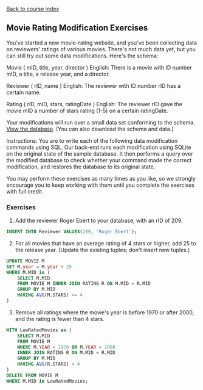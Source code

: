 [Back to course index](sql-hub.md)

## Movie Rating Modification Exercises

You've started a new movie-rating website, and you've been collecting data on reviewers' ratings of various movies. There's not much data yet, but you can still try out some data modifications. Here's the schema:

Movie ( mID, title, year, director )
English: There is a movie with ID number mID, a title, a release year, and a director.

Reviewer ( rID, name )
English: The reviewer with ID number rID has a certain name.

Rating ( rID, mID, stars, ratingDate )
English: The reviewer rID gave the movie mID a number of stars rating (1-5) on a certain ratingDate.

Your modifications will run over a small data set conforming to the schema. [View the database](https://courses.edx.org/asset-v1:StanfordOnline+SOE.YDB-SQL0001+2T2020+type@asset+block/moviedata.html). (You can also download the schema and data.)

Instructions: You are to write each of the following data modification commands using SQL. Our back-end runs each modification using SQLite on the original state of the sample database. It then performs a query over the modified database to check whether your command made the correct modification, and restores the database to its original state.

You may perform these exercises as many times as you like, so we strongly encourage you to keep working with them until you complete the exercises with full credit.

### Exercises

1.  Add the reviewer Roger Ebert to your database, with an rID of 209.

```SQL
INSERT INTO Reviewer VALUES(209, 'Roger Ebert');
```

2.  For all movies that have an average rating of 4 stars or higher, add 25 to the release year. (Update the existing tuples; don't insert new tuples.)

```SQL
UPDATE MOVIE M
SET M.year = M.year + 25
WHERE M.MID in (
    SELECT M.MID
    FROM MOVIE M INNER JOIN RATING R ON M.MID = R.MID
    GROUP BY M.MID
    HAVING AVG(M.STARS) >= 4
)
```

3.  Remove all ratings where the movie's year is before 1970 or after 2000, and the rating is fewer than 4 stars.

```SQL
WITH LowRatedMovies as (
    SELECT M.MID
    FROM MOVIE M
    WHERE M.YEAR < 1970 OR M.YEAR > 2000
    INNER JOIN RATING R ON M.MID = R.MID
    GROUP BY M.MID
    HAVING AVG(R.STARS) < 4
)
DELETE FROM MOVIE M
WHERE M.MID in LowRatedMovies;
```
